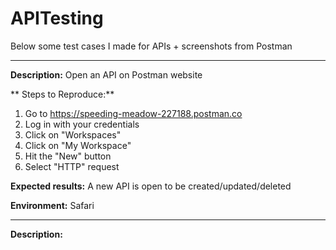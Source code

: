 # APITesting

Below some test cases I made for APIs + screenshots from Postman

----------------------------

**Description:** Open an API on Postman website

** Steps to Reproduce:** 

1. Go to https://speeding-meadow-227188.postman.co
2. Log in with your credentials
3. Click on "Workspaces"
4. Click on "My Workspace"
5. Hit the "New" button 
6. Select "HTTP" request

**Expected results:** A new API is open to be created/updated/deleted

**Environment:** Safari

----------------------------

**Description:** 
